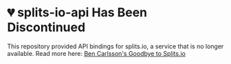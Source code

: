 # 💔 splits-io-api Has Been Discontinued

This repository provided API bindings for splits.io, a service that is no longer available. 
Read more here: [Ben Carlsson's Goodbye to Splits.io](https://twos.dev/splitsio.html)
